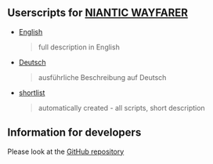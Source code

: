 ## Userscripts for [NIANTIC WAYFARER](https://wayfarer.nianticlabs.com/)
 
  * [English](english.html)
    > full description in English
  * [Deutsch](deutsch.html)
    > ausführliche Beschreibung auf Deutsch  
  * [shortlist](shortlist.html)
    > automatically created - all scripts, short description

## Information for developers

Please look at the [GitHub repository](https://github.com/AlterTobi/WFES/)
